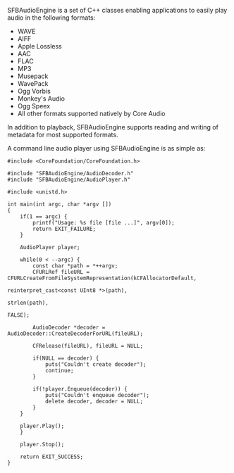 SFBAudioEngine is a set of C++ classes enabling applications to easily play audio in the following formats:

* WAVE
* AIFF
* Apple Lossless
* AAC
* FLAC
* MP3
* Musepack
* WavePack
* Ogg Vorbis
* Monkey's Audio
* Ogg Speex
* All other formats supported natively by Core Audio

In addition to playback, SFBAudioEngine supports reading and writing of metadata for most supported formats.

A command line audio player using SFBAudioEngine is as simple as:

	#include <CoreFoundation/CoreFoundation.h>
	
	#include "SFBAudioEngine/AudioDecoder.h"
	#include "SFBAudioEngine/AudioPlayer.h"
	
	#include <unistd.h>
	
	int main(int argc, char *argv [])
	{
		if(1 == argc) {
			printf("Usage: %s file [file ...]", argv[0]);
			return EXIT_FAILURE;
		}
		
		AudioPlayer player;
		
		while(0 < --argc) {
			const char *path = *++argv;
			CFURLRef fileURL = CFURLCreateFromFileSystemRepresentation(kCFAllocatorDefault, 
																	   reinterpret_cast<const UInt8 *>(path), 
																	   strlen(path), 
																	   FALSE);
	
			AudioDecoder *decoder = AudioDecoder::CreateDecoderForURL(fileURL);
	
			CFRelease(fileURL), fileURL = NULL;
			
			if(NULL == decoder) {
				puts("Couldn't create decoder");
				continue;
			}
	
			if(!player.Enqueue(decoder)) {
				puts("Couldn't enqueue decoder");
				delete decoder, decoder = NULL;
			}
		}
	
		player.Play();
		}
		
		player.Stop();
	
		return EXIT_SUCCESS;
	}

